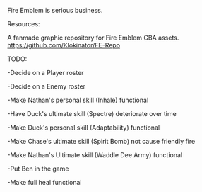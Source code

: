 Fire Emblem is serious business.

Resources:

A fanmade graphic repository for Fire Emblem GBA assets.
https://github.com/Klokinator/FE-Repo

TODO:

-Decide on a Player roster

-Decide on a Enemy roster

-Make Nathan's personal skill (Inhale) functional

-Have Duck's ultimate skill (Spectre) deteriorate over time

-Make Duck's personal skill (Adaptability) functional

-Make Chase's ultimate skill (Spirit Bomb) not cause friendly fire

-Make Nathan's Ultimate skill (Waddle Dee Army) functional

-Put Ben in the game

-Make full heal functional